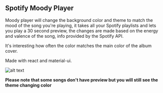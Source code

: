 

## Spotify Moody Player

Moody player will change the background color and theme to match the mood of the song you're playing, it takes all your Spotify playlists and lets you play a 30 second preview, the changes are made based on the energy and valence of the song, info provided by the Spotify API. 

It's interesting how often the color matches the main color of the album cover.

Made with react and material-ui.

![alt text](https://github.com/shaggun/spotify-moody-player/blob/master/preview.jpg "Preview")


**Please note that some songs don't have preview but you will still see the theme changing color**

